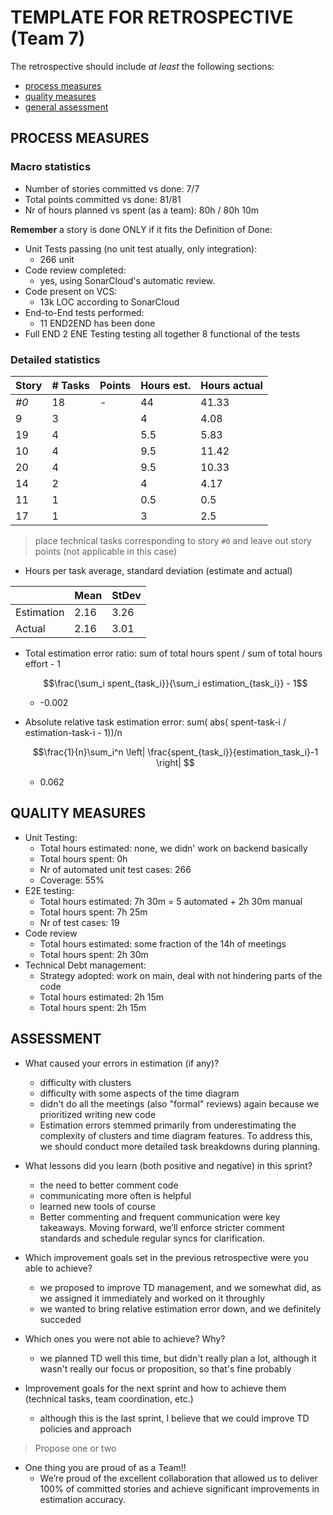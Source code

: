 TEMPLATE FOR RETROSPECTIVE (Team 7)
=====================================

The retrospective should include _at least_ the following
sections:

- [process measures](#process-measures)
- [quality measures](#quality-measures)
- [general assessment](#assessment)

## PROCESS MEASURES 

### Macro statistics

- Number of stories committed vs done: 7/7
- Total points committed vs done: 81/81
- Nr of hours planned vs spent (as a team): 80h / 80h 10m

**Remember**  a story is done ONLY if it fits the Definition of Done:
 
- Unit Tests passing (no unit test atually, only integration):
  - 266 unit
- Code review completed:
  - yes, using SonarCloud's automatic review.
- Code present on VCS: 
  - 13k LOC according to SonarCloud
- End-to-End tests performed:
  - 11 END2END has been done 
- Full END 2 ENE Testing
  testing all together 8 functional of the tests


### Detailed statistics

| Story  | # Tasks | Points | Hours est. | Hours actual |
|--------|---------|--------|------------|--------------|
| _#0_   |    18    |    -   |       44     |      41.33        |
| 9      |    3     |        |    4        |    4.08          |
| 19     |    4     |        |       5.5     |    5.83         |
| 10     |    4     |        |       9.5     |      11.42        |
| 20     |    4     |        |       9.5     |      10.33        |
| 14     |     2    |        |       4     |     4.17         |
| 11     |     1    |        |      0.5      |      0.5        |
| 17     |     1    |        |     3       |      2.5        |
   

> place technical tasks corresponding to story `#0` and leave out story points (not applicable in this case)

- Hours per task average, standard deviation (estimate and actual)

|            | Mean     | StDev     |
|------------|------    |-------    |
| Estimation |  2.16    |  3.26     | 
| Actual     |  2.16    |   3.01    |

- Total estimation error ratio: sum of total hours spent / sum of total hours effort - 1

    $$\frac{\sum_i spent_{task_i}}{\sum_i estimation_{task_i}} - 1$$
  - -0.002
    
- Absolute relative task estimation error: sum( abs( spent-task-i / estimation-task-i - 1))/n

    $$\frac{1}{n}\sum_i^n \left| \frac{spent_{task_i}}{estimation_task_i}-1 \right| $$
  - 0.062

  
## QUALITY MEASURES 

- Unit Testing:
  - Total hours estimated: none, we didn' work on backend basically
  - Total hours spent: 0h
  - Nr of automated unit test cases: 266
  - Coverage: 55%
- E2E testing:
  - Total hours estimated: 7h 30m = 5 automated + 2h 30m manual
  - Total hours spent: 7h 25m
  - Nr of test cases: 19
- Code review 
  - Total hours estimated: some fraction of the 14h of meetings
  - Total hours spent: 2h 30m
- Technical Debt management:
  - Strategy adopted: work on main, deal with not hindering parts of the code
  - Total hours estimated: 2h 15m
  - Total hours spent: 2h 15m
  


## ASSESSMENT

- What caused your errors in estimation (if any)?
  - difficulty with clusters
  - difficulty with some aspects of the time diagram
  - didn't do all the meetings (also "formal" reviews) again because we prioritized writing new code
  - Estimation errors stemmed primarily from underestimating the complexity of clusters and time diagram features. To address this, we should conduct more detailed task breakdowns during planning.
- What lessons did you learn (both positive and negative) in this sprint?
  - the need to better comment code
  - communicating more often is helpful
  - learned new tools of course
  - Better commenting and frequent communication were key takeaways. Moving forward, we’ll enforce stricter comment standards and schedule regular syncs for clarification.

- Which improvement goals set in the previous retrospective were you able to achieve? 
  - we proposed to improve TD management, and we somewhat did, as we assigned it immediately and worked on it throughly
  - we wanted to bring relative estimation error down, and we definitely succeded
  
- Which ones you were not able to achieve? Why?
  - we planned TD well this time, but didn't really plan a lot, although it wasn't really our focus or proposition, so that's fine probably

- Improvement goals for the next sprint and how to achieve them (technical tasks, team coordination, etc.)
  - although this is the last sprint, I believe that we could improve TD policies and approach

> Propose one or two

- One thing you are proud of as a Team!!
  - We’re proud of the excellent collaboration that allowed us to deliver 100% of committed stories and achieve significant improvements in estimation accuracy.